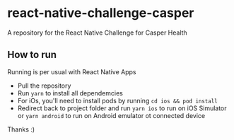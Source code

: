 # react-native-challenge-casper

A repository for the React Native Challenge for Casper Health

## How to run
Running is per usual with React Native Apps

- Pull the repository
- Run `yarn` to install all dependemcies
- For iOs, you'll need to install pods by running `cd ios && pod install`
- Redirect back to project folder and run `yarn ios` to run on iOS Simulator or `yarn android` to run on Android emulator ot connected device


Thanks :) 
